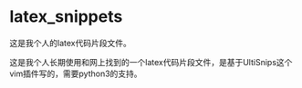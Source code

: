 # latex_snippets
这是我个人的latex代码片段文件。


这是我个人长期使用和网上找到的一个latex代码片段文件，是基于UltiSnips这个vim插件写的，需要python3的支持。
